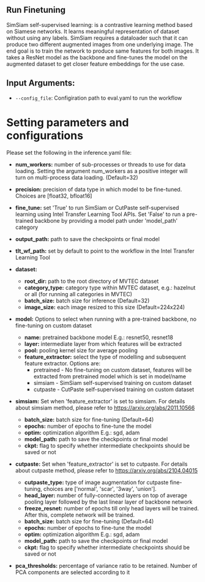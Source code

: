 ## Run Finetuning
SimSiam self-supervised learning: is a contrastive learning method based on Siamese networks. It learns meaningful representation of dataset without using any labels. SimSiam requires a dataloader such that it can produce two different augmented images from one underlying image. The end goal is to train the network to produce same features for both images. It takes a ResNet model as the backbone and fine-tunes the model on the augmented dataset to get closer feature embeddings for the use case.


## Input Arguments:
* `--config_file`: Configiration path to eval.yaml to run the workflow

# Setting parameters and configurations

Please set the following in the inference.yaml file:

* **num_workers:** number of sub-processes or threads to use for data loading. Setting the argument num_workers as a positive integer will turn on multi-process data loading. (Default=32)

* **precision:** precision of data type in which model to be fine-tuned. Choices are [float32, bfloat16]

* **fine_tune:** set 'True' to run SimSiam or CutPaste self-supervised learning using Intel Transfer Learning Tool APIs. Set 'False' to run a pre-trained backbone by providing a model path under 'model_path' category

* **output_path:** path to save the checkpoints or final model

* **tlt_wf_path:** set by default to point to the workflow in the Intel Transfer Learning Tool

* **dataset:**
  * **root_dir:** path to the root directory of MVTEC dataset
  * **category_type:** category type within MVTEC dataset, e.g.: hazelnut or all (for running all categories in MVTEC)
  * **batch_size:** batch size for inference (Default=32)
  * **image_size:** each image resized to this size (Default=224x224)

* **model:** Options to select when running with a pre-trained backbone, no fine-tuning on custom dataset
  * **name:** pretrained backbone model E.g.: resnet50, resnet18
  * **layer:** intermediate layer from which features will be extracted
  * **pool:** pooling kernel size for average pooling
  * **feature_extractor:** select the type of modelling and subsequent feature extractor. Options are:
    * pretrained -  No fine-tuning on custom dataset, features will be extracted from pretrained model which is set in model/name
    * simsiam - SimSiam self-supervised training on custom dataset
    * cutpaste - CutPaste self-supervised training on custom dataset 

* **simsiam:** Set when 'feature_extractor' is set to simsiam. For details about simsiam method, please refer to https://arxiv.org/abs/2011.10566
  * **batch_size:** batch size for fine-tuning (Default=64)
  * **epochs:** number of epochs to fine-tune the model
  * **optim:** optimization algorithm E.g.: sgd, adam
  * **model_path:** path to save the checkpoints or final model
  * **ckpt:** flag to specify whether intermediate checkpoints should be saved or not

* **cutpaste:** Set when 'feature_extractor' is set to cutpaste. For details about cutpaste method, please refer to https://arxiv.org/abs/2104.04015
  * **cutpaste_type:**  type of image augmentation for cutpaste fine-tuning, choices are ['normal', 'scar', '3way', 'union'].
  * **head_layer:**     number of fully-connected layers on top of average pooling layer followed by the last linear layer of backbone network
  * **freeze_resnet:**  number of epochs till only head layers will be trained. After this, complete network will be trained.
  * **batch_size:** batch size for fine-tuning (Default=64)
  * **epochs:** number of epochs to fine-tune the model
  * **optim:** optimization algorithm E.g.: sgd, adam
  * **model_path:** path to save the checkpoints or final model
  * **ckpt:** flag to specify whether intermediate checkpoints should be saved or not

* **pca_thresholds:** percentage of variance ratio to be retained. Number of PCA components are selected according to it


